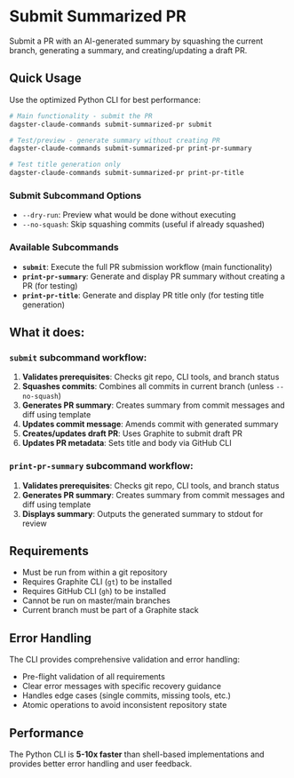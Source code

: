 # Submit Summarized PR

Submit a PR with an AI-generated summary by squashing the current branch, generating a summary, and creating/updating a draft PR.

## Quick Usage

Use the optimized Python CLI for best performance:

```bash
# Main functionality - submit the PR
dagster-claude-commands submit-summarized-pr submit

# Test/preview - generate summary without creating PR
dagster-claude-commands submit-summarized-pr print-pr-summary

# Test title generation only
dagster-claude-commands submit-summarized-pr print-pr-title
```

### Submit Subcommand Options

- `--dry-run`: Preview what would be done without executing
- `--no-squash`: Skip squashing commits (useful if already squashed)

### Available Subcommands

- **`submit`**: Execute the full PR submission workflow (main functionality)
- **`print-pr-summary`**: Generate and display PR summary without creating a PR (for testing)
- **`print-pr-title`**: Generate and display PR title only (for testing title generation)

## What it does:

### `submit` subcommand workflow:

1. **Validates prerequisites**: Checks git repo, CLI tools, and branch status
2. **Squashes commits**: Combines all commits in current branch (unless `--no-squash`)
3. **Generates PR summary**: Creates summary from commit messages and diff using template
4. **Updates commit message**: Amends commit with generated summary
5. **Creates/updates draft PR**: Uses Graphite to submit draft PR
6. **Updates PR metadata**: Sets title and body via GitHub CLI

### `print-pr-summary` subcommand workflow:

1. **Validates prerequisites**: Checks git repo, CLI tools, and branch status
2. **Generates PR summary**: Creates summary from commit messages and diff using template
3. **Displays summary**: Outputs the generated summary to stdout for review

## Requirements

- Must be run from within a git repository
- Requires Graphite CLI (`gt`) to be installed
- Requires GitHub CLI (`gh`) to be installed
- Cannot be run on master/main branches
- Current branch must be part of a Graphite stack

## Error Handling

The CLI provides comprehensive validation and error handling:

- Pre-flight validation of all requirements
- Clear error messages with specific recovery guidance
- Handles edge cases (single commits, missing tools, etc.)
- Atomic operations to avoid inconsistent repository state

## Performance

The Python CLI is **5-10x faster** than shell-based implementations and provides better error handling and user feedback.
